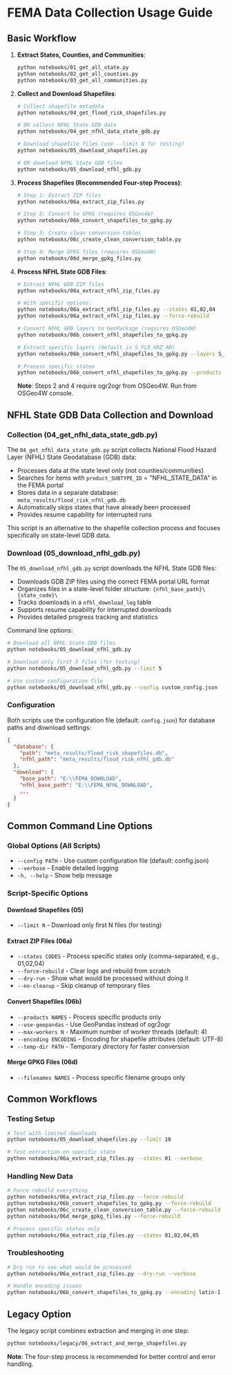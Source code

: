 # FEMA Data Collection Usage Guide

## Basic Workflow

1. **Extract States, Counties, and Communities**:
   ```bash
   python notebooks/01_get_all_state.py
   python notebooks/02_get_all_counties.py
   python notebooks/03_get_all_communities.py
   ```

2. **Collect and Download Shapefiles**:
   ```bash
   # Collect shapefile metadata
   python notebooks/04_get_flood_risk_shapefiles.py
   
   # OR collect NFHL State GDB data
   python notebooks/04_get_nfhl_data_state_gdb.py
   
   # Download shapefile files (use --limit N for testing)
   python notebooks/05_download_shapefiles.py
   
   # OR download NFHL State GDB files
   python notebooks/05_download_nfhl_gdb.py
   ```

3. **Process Shapefiles (Recommended Four-step Process)**:
   ```bash
   # Step 1: Extract ZIP files
   python notebooks/06a_extract_zip_files.py
   
   # Step 2: Convert to GPKG (requires OSGeo4W)
   python notebooks/06b_convert_shapefiles_to_gpkg.py
   
   # Step 3: Create clean conversion tables
   python notebooks/06c_create_clean_conversion_table.py
   
   # Step 4: Merge GPKG files (requires OSGeo4W)
   python notebooks/06d_merge_gpkg_files.py
   ```

4. **Process NFHL State GDB Files**:
   ```bash
   # Extract NFHL GDB ZIP files
   python notebooks/06a_extract_nfhl_zip_files.py
   
   # With specific options:
   python notebooks/06a_extract_nfhl_zip_files.py --states 01,02,04
   python notebooks/06a_extract_nfhl_zip_files.py --force-rebuild
   
   # Convert NFHL GDB layers to GeoPackage (requires OSGeo4W)
   python notebooks/06b_convert_nfhl_shapefiles_to_gpkg.py
   
   # Extract specific layers (default is S_FLD_HAZ_AR)
   python notebooks/06b_convert_nfhl_shapefiles_to_gpkg.py --layers S_FLD_HAZ_AR,S_WTR_AR
   
   # Process specific states
   python notebooks/06b_convert_nfhl_shapefiles_to_gpkg.py --products NFHL_01_20250709,NFHL_02_20250709
   ```

   **Note**: Steps 2 and 4 require ogr2ogr from OSGeo4W. Run from OSGeo4W console.

## NFHL State GDB Data Collection and Download

### Collection (04_get_nfhl_data_state_gdb.py)

The `04_get_nfhl_data_state_gdb.py` script collects National Flood Hazard Layer (NFHL) State Geodatabase (GDB) data:

- Processes data at the state level only (not counties/communities)
- Searches for items with `product_SUBTYPE_ID` = "NFHL_STATE_DATA" in the FEMA portal
- Stores data in a separate database: `meta_results/flood_risk_nfhl_gdb.db`
- Automatically skips states that have already been processed
- Provides resume capability for interrupted runs

This script is an alternative to the shapefile collection process and focuses specifically on state-level GDB data.

### Download (05_download_nfhl_gdb.py)

The `05_download_nfhl_gdb.py` script downloads the NFHL State GDB files:

- Downloads GDB ZIP files using the correct FEMA portal URL format
- Organizes files in a state-level folder structure: `{nfhl_base_path}\{state_code}\`
- Tracks downloads in a `nfhl_download_log` table
- Supports resume capability for interrupted downloads
- Provides detailed progress tracking and statistics

Command line options:
```bash
# Download all NFHL State GDB files
python notebooks/05_download_nfhl_gdb.py

# Download only first 5 files (for testing)
python notebooks/05_download_nfhl_gdb.py --limit 5

# Use custom configuration file
python notebooks/05_download_nfhl_gdb.py --config custom_config.json
```

### Configuration

Both scripts use the configuration file (default: `config.json`) for database paths and download settings:

```json
{
  "database": {
    "path": "meta_results/flood_risk_shapefiles.db",
    "nfhl_path": "meta_results/flood_risk_nfhl_gdb.db"
  },
  "download": {
    "base_path": "E:\\FEMA_DOWNLOAD",
    "nfhl_base_path": "E:\\FEMA_NFHL_DOWNLOAD",
    ...
  }
}
```

## Common Command Line Options

### Global Options (All Scripts)
- `--config PATH` - Use custom configuration file (default: config.json)
- `--verbose` - Enable detailed logging
- `-h, --help` - Show help message

### Script-Specific Options

#### Download Shapefiles (05)
- `--limit N` - Download only first N files (for testing)

#### Extract ZIP Files (06a)
- `--states CODES` - Process specific states only (comma-separated, e.g., 01,02,04)
- `--force-rebuild` - Clear logs and rebuild from scratch
- `--dry-run` - Show what would be processed without doing it
- `--no-cleanup` - Skip cleanup of temporary files

#### Convert Shapefiles (06b)
- `--products NAMES` - Process specific products only
- `--use-geopandas` - Use GeoPandas instead of ogr2ogr
- `--max-workers N` - Maximum number of worker threads (default: 4)
- `--encoding ENCODING` - Encoding for shapefile attributes (default: UTF-8)
- `--temp-dir PATH` - Temporary directory for faster conversion

#### Merge GPKG Files (06d)
- `--filenames NAMES` - Process specific filename groups only

## Common Workflows

### Testing Setup
```bash
# Test with limited downloads
python notebooks/05_download_shapefiles.py --limit 10

# Test extraction on specific state
python notebooks/06a_extract_zip_files.py --states 01 --verbose
```

### Handling New Data
```bash
# Force rebuild everything
python notebooks/06a_extract_zip_files.py --force-rebuild
python notebooks/06b_convert_shapefiles_to_gpkg.py --force-rebuild
python notebooks/06c_create_clean_conversion_table.py --force-rebuild
python notebooks/06d_merge_gpkg_files.py --force-rebuild

# Process specific states only
python notebooks/06a_extract_zip_files.py --states 01,02,04,05
```

### Troubleshooting
```bash
# Dry run to see what would be processed
python notebooks/06a_extract_zip_files.py --dry-run --verbose

# Handle encoding issues
python notebooks/06b_convert_shapefiles_to_gpkg.py --encoding latin-1 --verbose
```

## Legacy Option

The legacy script combines extraction and merging in one step:
```bash
python notebooks/legacy/06_extract_and_merge_shapefiles.py
```

**Note**: The four-step process is recommended for better control and error handling.